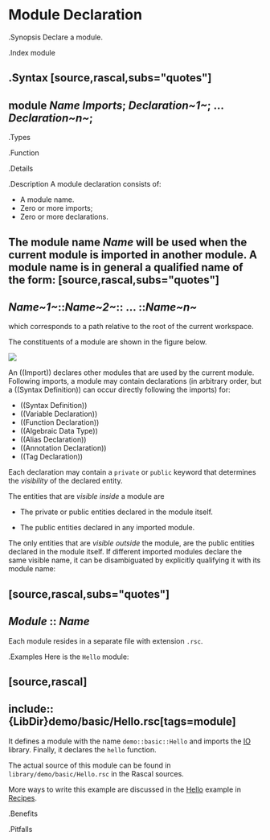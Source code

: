 # Module Declaration

.Synopsis
Declare a module.

.Index
module

.Syntax
[source,rascal,subs="quotes"]
----
module _Name_
_Imports_;
_Declaration~1~_;
...
_Declaration~n~_;
----

.Types

.Function

.Details

.Description
A module declaration consists of:

*  A module name.
*  Zero or more imports;
*  Zero or more declarations.


The module name _Name_ will be used when the current module is imported in another module. 
A module name is in general a qualified name of the form:
[source,rascal,subs="quotes"]
----
_Name~1~_::_Name~2~_:: ... ::_Name~n~_
----
which corresponds to a path relative to the root of the current workspace.

The constituents of a module are shown in the figure below.

![]((module-parts.png))


An ((Import)) declares other modules that are used by the current module.
Following imports, a module may contain declarations (in arbitrary order, but a ((Syntax Definition)) can
occur directly following the imports) for:

*  ((Syntax Definition))
*  ((Variable Declaration))
*  ((Function Declaration))
*  ((Algebraic Data Type))
*  ((Alias Declaration))
*  ((Annotation Declaration))
*  ((Tag Declaration))


Each declaration may contain a `private` or `public` keyword that determines 
the _visibility_ of the declared entity. 

The entities that are _visible inside_ a module are

*  The private or public entities declared in the module itself.

*  The public entities declared in any imported module.


The only entities that are _visible outside_ the module, are the public entities declared in the module itself. If different imported modules declare the same visible name, it can be disambiguated by explicitly qualifying it with its module name:

[source,rascal,subs="quotes"]
----
_Module_ :: _Name_
----

Each module resides in a separate file with extension `.rsc`.

.Examples
Here is the `Hello` module:

[source,rascal]
----
include::{LibDir}demo/basic/Hello.rsc[tags=module]
----

                
It defines a module with the name `demo::basic::Hello` and imports the [IO]((Libraries:Prelude-IO)) library.
Finally, it declares the `hello` function.

The actual source of this module can be found in `library/demo/basic/Hello.rsc` in the Rascal sources.

More ways to write this example are discussed in the [Hello]((Recipes:Basic-Hello)) example in [Recipes]((Recipes)).

.Benefits

.Pitfalls

